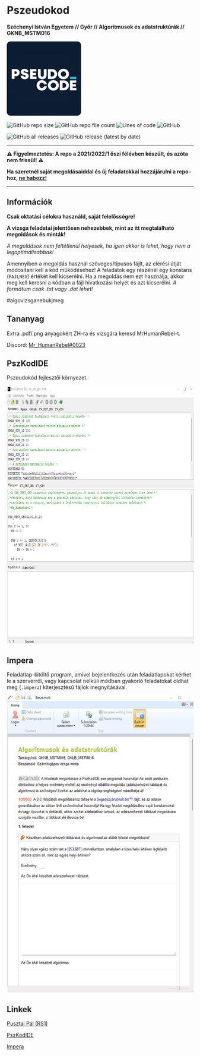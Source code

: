 # Pszeudokod
**Széchenyi István Egyetem // Győr // Algoritmusok és adatstruktúrák // GKNB_MSTM016**

<img src="Repo/pszkod.png" alt="PszKod" width="200" height="200">

![GitHub repo size](https://img.shields.io/github/repo-size/MrHumanRebel/sze_algo_pszeudokod)
![GitHub repo file count](https://img.shields.io/github/directory-file-count/MrHumanRebel/sze_algo_pszeudokod)
![Lines of code](https://img.shields.io/tokei/lines/github/MrHumanRebel/sze_algo_pszeudokod)
![GitHub](https://img.shields.io/github/license/MrHumanRebel/sze_algo_pszeudokod)

![GitHub all releases](https://img.shields.io/github/downloads/MrHumanRebel/sze_algo_pszeudokod/total)
![GitHub release (latest by date)](https://img.shields.io/github/v/release/MrHumanRebel/sze_algo_pszeudokod)

** **

**⚠️ Figyelmeztetés: A repo a 2021/2022/1 őszi félévben készült, és azóta nem frissül! ⚠️**

**Ha szeretnél saját megoldásaiddal és új feladatokkal hozzájárulni a repo-hoz, [ne habozz!](https://github.com/login?return_to=%2FMrHumanRebel%2Fsze_algo_pszeudokod)**

** **

## Információk

**Csak oktatási célokra használd, saját felelősségre!**

**A vizsga feladatai jelentősen nehezebbek, mint az itt megtalálható megoldások és minták!**

*A megoldások nem feltétlenül helyesek, ha igen akkor is lehet, hogy nem a legoptimálisabbak!*

Amennyiben a megoldás használ szöveges/típusos fájlt, az elérési útját módosítani kell a kód működéséhez! A feladatok egy részénél egy konstans (`FAJLNEV`) értékét kell kicserélni. Ha a megoldás nem ezt használja, akkor meg kell keresni a kódban a fájl hivatkozási helyét és azt kicserélni.
*A formátum csak .txt vagy .dat lehet!*


#algovizsganebukjmeg

## Tananyag

Extra .pdf/.png anyagokért ZH-ra és vizsgára keresd MrHumanRebel-t.

Discord: [Mr_HumanRebel#0023](https://discord.com/users/283988657851990017)

## PszKodIDE

Pszeudokód fejlesztői környezet.

<img src="Repo/pszkodide.png" alt="IDE" width="800" height="694">

## Impera

Feladatlap-kitöltő program, amivel bejelentkezés után feladatlapokat kérhet le a szerverről, vagy kapcsolat nélküli módban gyakorló feladatokat oldhat meg (`.impera`) kiterjesztésű fájlok megnyitásával.

<img src="Repo/impera.png" alt="Impera" width="557" height="800">

## Linkek

[Pusztai Pál (RS1)](http://rs1.sze.hu/~pusztai/)

[PszKodIDE](http://www.sze.hu/~pusztai/PszKodIDE.zip)

[Impera](https://impera.sze.hu/letoltes/impera_beszamolo_x64.zip)
